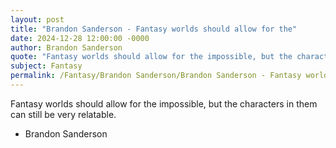 ```yaml
---
layout: post
title: "Brandon Sanderson - Fantasy worlds should allow for the"
date: 2024-12-28 12:00:00 -0000
author: Brandon Sanderson
quote: "Fantasy worlds should allow for the impossible, but the characters in them can still be very relatable."
subject: Fantasy
permalink: /Fantasy/Brandon Sanderson/Brandon Sanderson - Fantasy worlds should allow for the
---
```


Fantasy worlds should allow for the impossible, but the characters in them can still be very relatable.

- Brandon Sanderson
